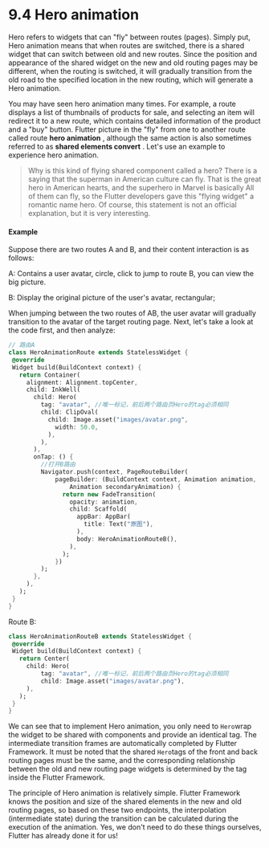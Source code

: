 # 9.4 Hero animation

Hero refers to widgets that can "fly" between routes (pages). Simply put, Hero animation means that when routes are switched, there is a shared widget that can switch between old and new routes. Since the position and appearance of the shared widget on the new and old routing pages may be different, when the routing is switched, it will gradually transition from the old road to the specified location in the new routing, which will generate a Hero animation.

You may have seen hero animation many times. For example, a route displays a list of thumbnails of products for sale, and selecting an item will redirect it to a new route, which contains detailed information of the product and a "buy" button. Flutter picture in the "fly" from one to another route called route **hero animation** , although the same action is also sometimes referred to as **shared elements convert** . Let's use an example to experience hero animation.

> Why is this kind of flying shared component called a hero? There is a saying that the superman in American culture can fly. That is the great hero in American hearts, and the superhero in Marvel is basically All of them can fly, so the Flutter developers gave this "flying widget" a romantic name hero. Of course, this statement is not an official explanation, but it is very interesting.

#### Example

Suppose there are two routes A and B, and their content interaction is as follows:

A: Contains a user avatar, circle, click to jump to route B, you can view the big picture.

B: Display the original picture of the user's avatar, rectangular;

When jumping between the two routes of AB, the user avatar will gradually transition to the avatar of the target routing page. Next, let's take a look at the code first, and then analyze:

``` dart 
// 路由A
class HeroAnimationRoute extends StatelessWidget {
 @override
 Widget build(BuildContext context) {
   return Container(
     alignment: Alignment.topCenter,
     child: InkWell(
       child: Hero(
         tag: "avatar", //唯一标记，前后两个路由页Hero的tag必须相同
         child: ClipOval(
           child: Image.asset("images/avatar.png",
             width: 50.0,
           ),
         ),
       ),
       onTap: () {
         //打开B路由  
         Navigator.push(context, PageRouteBuilder(
             pageBuilder: (BuildContext context, Animation animation,
                 Animation secondaryAnimation) {
               return new FadeTransition(
                 opacity: animation,
                 child: Scaffold(
                   appBar: AppBar(
                     title: Text("原图"),
                   ),
                   body: HeroAnimationRouteB(),
                 ),
               );
             })
         );
       },
     ),
   );
 }
}

```

Route B:

``` dart 
class HeroAnimationRouteB extends StatelessWidget {
 @override
 Widget build(BuildContext context) {
   return Center(
     child: Hero(
         tag: "avatar", //唯一标记，前后两个路由页Hero的tag必须相同
         child: Image.asset("images/avatar.png"),
     ),
   );
 }
}

```

We can see that to implement Hero animation, you only need to `Hero`wrap the widget to be shared with components and provide an identical tag. The intermediate transition frames are automatically completed by Flutter Framework. It must be noted that the shared `Hero`tags of the front and back routing pages must be the same, and the corresponding relationship between the old and new routing page widgets is determined by the tag inside the Flutter Framework.

The principle of Hero animation is relatively simple. Flutter Framework knows the position and size of the shared elements in the new and old routing pages, so based on these two endpoints, the interpolation (intermediate state) during the transition can be calculated during the execution of the animation. Yes, we don't need to do these things ourselves, Flutter has already done it for us!